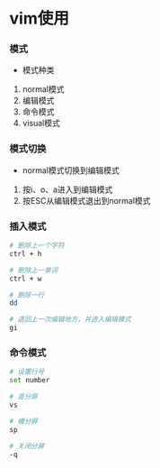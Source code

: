 # vim使用


### 模式

* 模式种类

1. normal模式
2. 编辑模式
3. 命令模式
4. visual模式


### 模式切换

* normal模式切换到编辑模式

1. 按i、o、a进入到编辑模式
2. 按ESC从编辑模式退出到normal模式


### 插入模式

```sh
# 删除上一个字符
ctrl + h

# 删除上一单词
ctrl + w

# 删除一行
dd

# 退回上一次编辑地方，并进入编辑模式
gi
```


### 命令模式

```sh
# 设置行号
set number

# 竖分屏
vs

# 横分屏
sp

# 关闭分屏
-q
```
